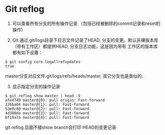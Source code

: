 <h1>Git reflog</h1>


1. 可以查看所有分支的所有操作记录 （包括已经被删除的commit记录和reset的操作）

2. Git 通过.git/logs目录下日志文件记录了HEAD, 分支的变更。默认非裸版本库（带有工作区）都提供HEAD, 分支日志功能，这是因为带有
工作区的版本库都有如下设置：  
```
$ git config core.logallrefupdates
true
```
master分支对应文件.git/logs/refs/heads/master, 其它分支也是类似的.

3. 显示指定分支的操作记录
```
$ git reflog show master | head -5
afe4749 master@{0}: pull origin: Fast-forward
226ba04 master@{1}: pull: Fast-forward
53e0c80 master@{2}: pull: Fast-forward
4d380da master@{3}: pull: Fast-forward
6f19a7a master@{4}: pull: Fast-forward
```
git reflog 后面不接show branch会打印 HEAD的变更记录
